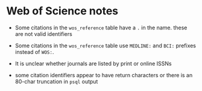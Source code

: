 
# Web of Science notes
- Some citations in the `wos_reference` table have a `.` in the name. these are not valid identifiers

- Some citations in the `wos_reference` table use `MEDLINE:` and `BCI:` prefixes instead of `WOS:`.

- It is unclear whether journals are listed by print or online ISSNs

- some citation identifiers appear to have return characters or there is an 80-char truncation in `psql` output